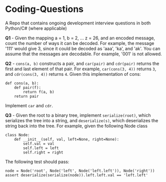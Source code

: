# Coding-Questions
A Repo that contains ongoing development interview questions in both Python/C# (where applicable)

**Q1** - Given the mapping a = 1, b = 2, ... z = 26, and an encoded message, count the number of ways it can be decoded.
For example, the message '111' would give 3, since it could be decoded as 'aaa', 'ka', and 'ak'.
You can assume that the messages are decodable. For example, '001' is not allowed.

**Q2** - `cons(a, b)` constructs a pair, and `car(pair)` and `cdr(pair)` returns the first and last element of that pair. For example, `car(cons(3, 4))` returns `3`, and `cdr(cons(3, 4))` returns `4`.
Given this implementation of cons:
```
def cons(a, b):
    def pair(f):
        return f(a, b)
    return pair
```    
Implement `car` and `cdr`.

**Q3** - Given the root to a binary tree, implement `serialize(root)`, which serializes the tree into a string, and `deserialize(s)`, which deserializes the string back into the tree.
For example, given the following Node class
```
class Node:
    def __init__(self, val, left=None, right=None):
        self.val = val
        self.left = left
        self.right = right
```
The following test should pass:

`node = Node('root', Node('left', Node('left.left')), Node('right'))
assert deserialize(serialize(node)).left.left.val == 'left.left'`
